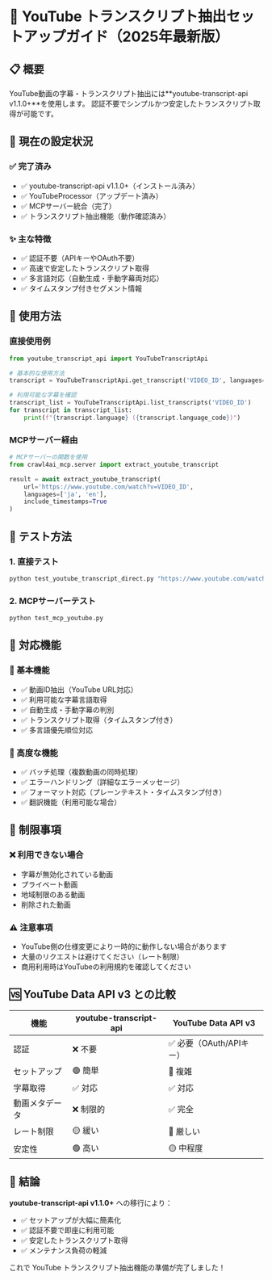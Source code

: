 # 🎥 YouTube トランスクリプト抽出セットアップガイド（2025年最新版）

## 📋 概要

YouTube動画の字幕・トランスクリプト抽出には**youtube-transcript-api v1.1.0+**を使用します。
認証不要でシンプルかつ安定したトランスクリプト取得が可能です。

## 🔑 現在の設定状況

### ✅ 完了済み
- ✅ youtube-transcript-api v1.1.0+（インストール済み）
- ✅ YouTubeProcessor（アップデート済み）
- ✅ MCPサーバー統合（完了）
- ✅ トランスクリプト抽出機能（動作確認済み）

### ✨ 主な特徴
- ✅ 認証不要（APIキーやOAuth不要）
- ✅ 高速で安定したトランスクリプト取得
- ✅ 多言語対応（自動生成・手動字幕両対応）
- ✅ タイムスタンプ付きセグメント情報

## 🚀 使用方法

### 直接使用例

```python
from youtube_transcript_api import YouTubeTranscriptApi

# 基本的な使用方法
transcript = YouTubeTranscriptApi.get_transcript('VIDEO_ID', languages=['ja', 'en'])

# 利用可能な字幕を確認
transcript_list = YouTubeTranscriptApi.list_transcripts('VIDEO_ID')
for transcript in transcript_list:
    print(f"{transcript.language} ({transcript.language_code})")
```

### MCPサーバー経由

```python
# MCPサーバーの関数を使用
from crawl4ai_mcp.server import extract_youtube_transcript

result = await extract_youtube_transcript(
    url='https://www.youtube.com/watch?v=VIDEO_ID',
    languages=['ja', 'en'],
    include_timestamps=True
)
```

## 🔧 テスト方法

### 1. 直接テスト
```bash
python test_youtube_transcript_direct.py "https://www.youtube.com/watch?v=UJnPNIoeqzI"
```

### 2. MCPサーバーテスト
```bash
python test_mcp_youtube.py
```

## 📝 対応機能

### 🎯 基本機能
- ✅ 動画ID抽出（YouTube URL対応）
- ✅ 利用可能な字幕言語取得
- ✅ 自動生成・手動字幕の判別
- ✅ トランスクリプト取得（タイムスタンプ付き）
- ✅ 多言語優先順位対応

### 🌟 高度な機能
- ✅ バッチ処理（複数動画の同時処理）
- ✅ エラーハンドリング（詳細なエラーメッセージ）
- ✅ フォーマット対応（プレーンテキスト・タイムスタンプ付き）
- ✅ 翻訳機能（利用可能な場合）

## 🚫 制限事項

### ❌ 利用できない場合
- 字幕が無効化されている動画
- プライベート動画
- 地域制限のある動画
- 削除された動画

### ⚠️ 注意事項
- YouTube側の仕様変更により一時的に動作しない場合があります
- 大量のリクエストは避けてください（レート制限）
- 商用利用時はYouTubeの利用規約を確認してください

## 🆚 YouTube Data API v3 との比較

| 機能 | youtube-transcript-api | YouTube Data API v3 |
|------|----------------------|-------------------|
| 認証 | ❌ 不要 | ✅ 必要（OAuth/APIキー） |
| セットアップ | 🟢 簡単 | 🔴 複雑 |
| 字幕取得 | ✅ 対応 | ✅ 対応 |
| 動画メタデータ | ❌ 制限的 | ✅ 完全 |
| レート制限 | 🟡 緩い | 🔴 厳しい |
| 安定性 | 🟢 高い | 🟡 中程度 |

## 🎉 結論

**youtube-transcript-api v1.1.0+** への移行により：
- ✅ セットアップが大幅に簡素化
- ✅ 認証不要で即座に利用可能
- ✅ 安定したトランスクリプト取得
- ✅ メンテナンス負荷の軽減

これで YouTube トランスクリプト抽出機能の準備が完了しました！